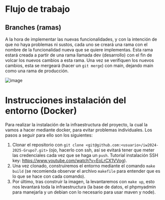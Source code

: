 # Flujo de trabajo

## Branches (ramas)
A la hora de implementar las nuevas funcionalidades, y con la intención de que no haya problemas ni sustos, cada uno se creará una rama con el nombre de la funcionalidad nueva que se quiere implementas. Esta rama estará creada a partir de una rama llamada dev (desarrollo) con el fin de volcar los nuevos cambios a esta rama. Una vez se verifiquen los nuevos cambios, esta se mergeará (hacer un `git merge`) con main, dejando main como una rama de producción.

![image](https://github.com/user-attachments/assets/84ab59dd-cac7-4442-863d-5ae4228120a8)

# Instrucciones instalación del entorno (Docker)
Para realizar la instalación de la infraestructura del proyecto, la cual la vamos a hacer mediante docker, para evitar problemas individuales. Los pasos a seguir para ello son los siguientes:
1. Clonar el repositorio con `git clone <git@github.com:<usuario>/iw2024-2025-Grupo7.git>` (ojo, hacerlo con ssh, así se evitará tener que meter las credenciales cada vez que se haga un `push`. Tutorial instalación SSH key: https://www.youtube.com/watch?v=EoLrCX1VVog).
3. Una vez clonado, construiremos el entorno mediante el comando `make build` (se recomienda observar el archivo `makefile` para entender que es lo que se hace con cada comando).
4. Por último, tras construir la imagen, la levantaremos con `make up`, esto nos levantará toda la infraestructura (la base de datos, el phpmyadmin para manejarla y un debian con lo necesario para usar maven y node).
